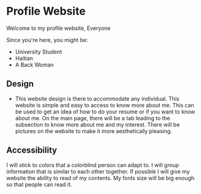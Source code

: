 # Profile Website

Welcome to my profile website, Everyone
<!-- enter your target audience after the comma above -->

Since you're here, you might be: 
- University Student
- Haitian
- A Back Woman

## Design
- This website design is there to accommodate any individual. This website is simple and easy to access to know more about me. This can be used to get an idea of how to do your resume or if you want to know about me. On the main page, there will be a tab leading to the subsection to know more about me and my interest. There will be pictures on the website to make it more aesthetically pleasing. 

## Accessibility
I will stick to colors that a colorblind person can adapt to. I will group information that is similar to each other together. If possible I will give my website the ability to read of my contents. My fonts size will be big enough so that people can read it.

